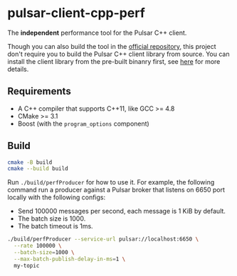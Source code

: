 # pulsar-client-cpp-perf

The **independent** performance tool for the Pulsar C++ client.

Though you can also build the tool in the [official repository](https://github.com/apache/pulsar-client-cpp/tree/main/perf), this project don't require you to build the Pulsar C++ client library from source. You can install the client library from the pre-built binanry first, see [here](https://pulsar.apache.org/docs/3.1.x/client-libraries-cpp-setup/) for more details.

## Requirements

- A C++ compiler that supports C++11, like GCC >= 4.8
- CMake >= 3.1
- Boost (with the `program_options` component)

## Build

```bash
cmake -B build
cmake --build build
```

Run `./build/perfProducer` for how to use it. For example, the following command run a producer against a Pulsar broker that listens on 6650 port locally with the following configs:
- Send 100000 messages per second, each message is 1 KiB by default.
- The batch size is 1000.
- The batch timeout is 1ms.

```bash
./build/perfProducer --service-url pulsar://localhost:6650 \
  --rate 100000 \
  --batch-size=1000 \
  --max-batch-publish-delay-in-ms=1 \
  my-topic
```
